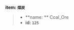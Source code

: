 <!-- BEGIN_AUTOGEN: do NOT edit in this block -->

**item: `煤炭`**

> * **name: ** Coal_Ore
> * **id: `125`**

<!-- END_AUTOGEN-->
